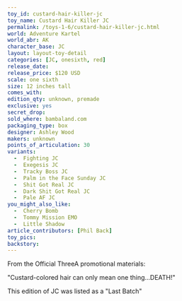 ```yaml
---
toy_id: custard-hair-killer-jc
toy_name: Custard Hair Killer JC
permalink: /toys-1-6/custard-hair-killer-jc.html
world: Adventure Kartel
world_abr: AK
character_base: JC
layout: layout-toy-detail
categories: [JC, onesixth, red]
release_date:
release_price: $120 USD
scale: one sixth
size: 12 inches tall
comes_with: 
edition_qty: unknown, premade
exclusive: yes
secret_drop:
sold_where: bambaland.com
packaging_type: box
designer: Ashley Wood
makers: unknown
points_of_articulation: 30
variants: 
  -  Fighting JC
  -  Exegesis JC
  -  Tracky Boss JC
  -  Palm in the Face Sunday JC
  -  Shit Got Real JC
  -  Dark Shit Got Real JC
  -  Pale AF JC
you_might_also_like:
  -  Cherry Bomb
  -  Tommy Mission EMO
  -  Little Shadow   
article_contributors: [Phil Back]
toy_pics:
backstory:
---
```

From the Official ThreeA promotional materials:

"Custard-colored hair can only mean one thing...DEATH!"

This edition of JC was listed as a "Last Batch"